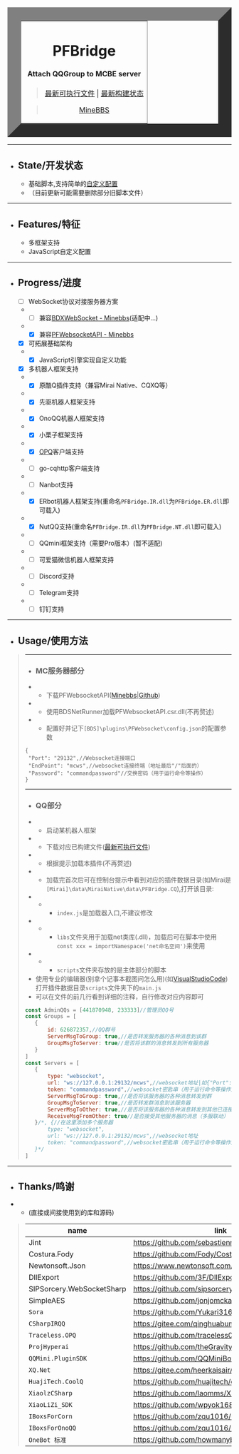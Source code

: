 <table border="30" align="center">
    <tr>
        <td>
            <div align="center">
                <h1>PFBridge</h1>
                    <h4>Attach QQGroup to MCBE server</h4>
            </div>
            <div align="center">
                <blockquote align="center">
                    <a href="https://github.com/littlegao233/PFBridge/releases">最新可执行文件</a>
                    <a>|</a>
                    <a href="https://dev.azure.com/gaoxinhong2004/PFBridge/_build?definitionId=2">最新构建状态</a>
                </blockquote>
                <blockquote align="center">
                    <a href="https://www.minebbs.com/resources/1975/">MineBBS</a>
                </blockquote>
            </div>
        </td>
    </tr>
</table>
<hr>

- ## State/开发状态
   - 基础脚本,支持简单的[自定义配置](#QQ部分)
   - （目前更新可能需要删除部分旧脚本文件）
---
- ## Features/特征
   - 多框架支持
   - JavaScript自定义配置
---
- ## Progress/进度
    - [ ] WebSocket协议对接服务器方案
    - - [ ] 兼容[BDXWebSocket - Minebbs](https://www.minebbs.com/threads/3537/)(适配中...)
    - - [x] 兼容[PFWebsocketAPI - Minebbs](https://www.minebbs.com/resources/1632/)
    - [x] 可拓展基础架构
    - - [x] JavaScript引擎实现自定义功能
    - [x] 多机器人框架支持
    - - [x] 原酷Q插件支持（兼容Mirai Native、CQXQ等）
    - - [x] 先驱机器人框架支持
    - - [X] OnoQQ机器人框架支持
    - - [X] 小栗子框架支持
    - - [x] [OPQ](https://github.com/OPQBOT/OPQ)客户端支持
    - - [ ] go-cqhttp客户端支持
    - - [ ] Nanbot支持
    - - [X] ERbot机器人框架支持(重命名`PFBridge.IR.dll`为`PFBridge.ER.dll`即可载入)
    - - [x] NutQQ支持(重命名`PFBridge.IR.dll`为`PFBridge.NT.dll`即可载入)
    - - [ ] QQmini框架支持（需要Pro版本）(暂不适配)
    - - [ ] 可爱猫微信机器人框架支持
    - - [ ] Discord支持
    - - [ ] Telegram支持
    - - [ ] 钉钉支持
---
- ## Usage/使用方法
>---
>- ### MC服务器部分
>- - 下载PFWebsocketAPI([Minebbs](https://www.minebbs.com/>resources/csr-pfwebsocketapi.1632/)|[Github](https://github.>com/littlegao233/PFWebsocketAPI/releases))
>- - 使用BDSNetRunner加载PFWebsocketAPI.csr.dll(不再赘述)
>- - 配置好并记下`[BDS]\plugins\PFWebsocket\config.json`的配置参数
>``` jsonc
>{
>  "Port": "29132",//Websocket连接端口
>  "EndPoint": "mcws",//websocket连接终端（地址最后"/"后面的）
>  "Password": "commandpassword"//交换密码（用于运行命令等操作）
>}
>```
>---
>- ### QQ部分
>- - 启动某机器人框架
>- - 下载对应已构建文件(<a href="https://github.com/littlegao233/PFBridge/releases">最新可执行文件</a>)
>- - 根据提示加载本插件(不再赘述)
>- - 加载完首次后可在控制台提示中看到对应的插件数据目录(如Mirai是`[Mirai]\data\MiraiNative\data\PFBridge.CQ`),打开该目录:
>- - - `index.js`是加载器入口,不建议修改
>- - - `libs`文件夹用于加载net类库(.dll)，加载后可在脚本中使用`const xxx = importNamespace('net命名空间')`来使用
>- - - `scripts`文件夹存放的是主体部分的脚本
>- 使用专业的编辑器(别拿个记事本截图问怎么用)(如[VisualStudioCode](https://code.visualstudio.com/))打开插件数据目录`scripts`文件夹下的`main.js`
>- 可以在文件的前几行看到详细的注释，自行修改对应内容即可
>```javascript
>const AdminQQs = [441870948, 233333]//管理员QQ号
>const Groups = [
>    {
>        id: 626872357,//QQ群号
>        ServerMsgToGroup: true,//是否转发服务器的各种消息到该群
>        GroupMsgToServer: true//是否将该群的消息转发到所有服务器
>    }
>]
>const Servers = [
>    {
>        type: "websocket",
>        url: "ws://127.0.0.1:29132/mcws",//websocket地址|如{"Port": "29132","EndPoint": "mcws","Password": "commandpassword"}对应ws://127.0.0.1:29132/mcws
>        token: "commandpassword",//websocket密匙串（用于运行命令等操作）|"Password": "commandpassword"        name: "测试服务器",
>        ServerMsgToGroup: true,//是否将该服务器的各种消息转发到群
>        GroupMsgToServer: true,//是否转发群消息到该服务器
>        ServerMsgToOther: true,//是否将该服务器的各种消息转发到其他已连接服服务器（多服联动）
>        ReceiveMsgFromOther: true//是否接受其他服务器的消息（多服联动）
>    }/*, {//在这里添加多个服务器
>        type: "websocket",
>        url: "ws://127.0.0.1:29132/mcws",//websocket地址
>        token: "commandpassword",//websocket密匙串（用于运行命令等操作）
>    }*/
>]
>```
---
- ## Thanks/鸣谢
- - (直接或间接使用到的库和源码)
>| name | link |
>|  ----|----  |
>| Jint | https://github.com/sebastienros/jint |
>| Costura.Fody | https://github.com/Fody/Costura |
>| Newtonsoft.Json | https://www.newtonsoft.com/json |
>| DllExport | https://github.com/3F/DllExport |
>| SIPSorcery.WebSocketSharp | https://github.com/sipsorcery/websocket-sharp |
>| SimpleAES | https://github.com/jonjomckay/dotnet-simpleaes |
>| `Sora` | https://github.com/Yukari316/Sora |
>| `CSharpIRQQ` | https://gitee.com/qinghuabumo_admin/CSharpIRQQ |
>| `Traceless.OPQ` | https://github.com/traceless0929/Traceless.OPQ |
>| `ProjHyperai` | https://github.com/theGravityLab/ProjHyperai |
>| `QQMini.PluginSDK` | https://github.com/QQMiniBot/QQMini.PluginSDK |
>| `XQ.Net` | https://gitee.com/heerkaisair/XQ.Net |
>| `HuajiTech.CoolQ` | https://github.com/huajitech/coolq-dotnet-sdk |
>| `XiaolzCSharp` | https://github.com/laomms/XiaolzCSharp |
>| `XiaoLiZi_SDK` | https://github.com/wpyok168/XiaoLiZi_SDK |
>| `IBoxsForCorn` | https://github.com/zqu1016/IBoxsForCorn |
>| `IBoxsForOnoQQ` | https://github.com/zqu1016/IBoxsForOnoQQ |
>| `OneBot 标准` | https://github.com/howmanybots/onebot |
